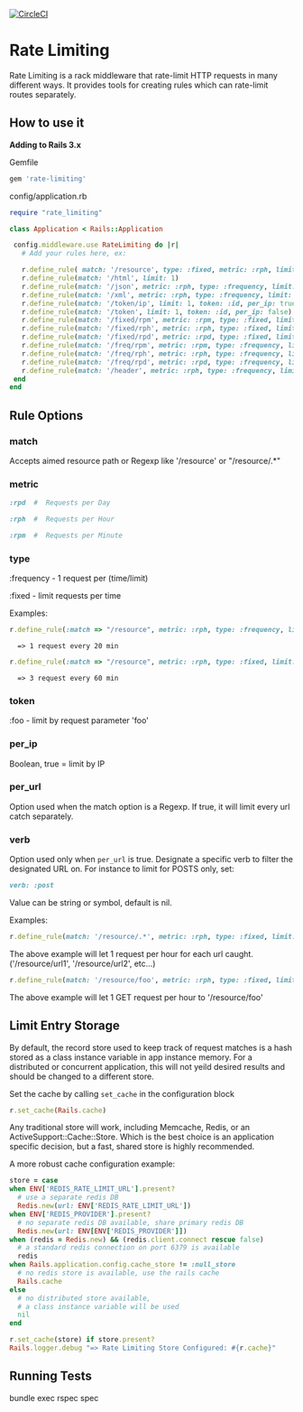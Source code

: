 [![CircleCI](https://circleci.com/gh/wearemolecule/rate-limiting.svg?style=svg)](https://circleci.com/gh/wearemolecule/rate-limiting)

Rate Limiting
===============

Rate Limiting is a rack middleware that rate-limit HTTP requests in many different ways.
It provides tools for creating rules which can rate-limit routes separately.



How to use it
----------------

**Adding to Rails 3.x**

Gemfile

```ruby
gem 'rate-limiting'
```

config/application.rb

```ruby
require "rate_limiting"

class Application < Rails::Application

 config.middleware.use RateLimiting do |r|
   # Add your rules here, ex:

   r.define_rule( match: '/resource', type: :fixed, metric: :rph, limit: 300 )
   r.define_rule(match: '/html', limit: 1)
   r.define_rule(match: '/json', metric: :rph, type: :frequency, limit: 60)
   r.define_rule(match: '/xml', metric: :rph, type: :frequency, limit: 60)
   r.define_rule(match: '/token/ip', limit: 1, token: :id, per_ip: true)
   r.define_rule(match: '/token', limit: 1, token: :id, per_ip: false)
   r.define_rule(match: '/fixed/rpm', metric: :rpm, type: :fixed, limit: 1)
   r.define_rule(match: '/fixed/rph', metric: :rph, type: :fixed, limit: 1)
   r.define_rule(match: '/fixed/rpd', metric: :rpd, type: :fixed, limit: 1)
   r.define_rule(match: '/freq/rpm', metric: :rpm, type: :frequency, limit: 1)
   r.define_rule(match: '/freq/rph', metric: :rph, type: :frequency, limit: 60)
   r.define_rule(match: '/freq/rpd', metric: :rpd, type: :frequency, limit: 1440)
   r.define_rule(match: '/header', metric: :rph, type: :frequency, limit: 60)
 end
end
```


Rule Options
----------------

### match

Accepts aimed resource path or Regexp like '/resource' or "/resource/.*"

### metric

```ruby
:rpd  #  Requests per Day

:rph  #  Requests per Hour

:rpm  #  Requests per Minute
```

### type

:frequency  -  1 request per (time/limit)

:fixed - limit requests per time

Examples:

```ruby
r.define_rule(:match => "/resource", metric: :rph, type: :frequency, limit: 3)
```

      => 1 request every 20 min

```ruby
r.define_rule(:match => "/resource", metric: :rph, type: :fixed, limit: 3)
```
      => 3 request every 60 min


### token

:foo - limit by request parameter 'foo'

### per_ip

Boolean, true = limit by IP

### per_url

Option used when the match option is a Regexp.
If true, it will limit every url catch separately.

### verb

Option used only when `per_url` is true. Designate a specific verb to filter 
the designated URL on. For instance to limit for POSTS only, set:

```ruby
verb: :post
```

Value can be string or symbol, default is nil.

Examples:

```ruby
r.define_rule(match: '/resource/.*', metric: :rph, type: :fixed, limit: 1, :per_url => true)
```

The above example will let 1 request per hour for each url caught. ('/resource/url1', '/resource/url2', etc...)

```ruby
r.define_rule(match: '/resource/foo', metric: :rph, type: :fixed, limit: 1, per_url: true, verb: :get)
```

The above example will let 1 GET request per hour to '/resource/foo'

Limit Entry Storage
----------------
By default, the record store used to keep track of request matches is a hash stored as a class instance variable in app instance memory. For a distributed or concurrent application, this will not yeild desired results and should be changed to a different store.

Set the cache by calling `set_cache` in the configuration block
```ruby
r.set_cache(Rails.cache)
```

Any traditional store will work, including Memcache, Redis, or an ActiveSupport::Cache::Store. Which is the best choice is an application specific decision, but a fast, shared store is highly recommended.

A more robust cache configuration example:
```ruby
store = case
when ENV['REDIS_RATE_LIMIT_URL'].present?
  # use a separate redis DB
  Redis.new(url: ENV['REDIS_RATE_LIMIT_URL'])
when ENV['REDIS_PROVIDER'].present?
  # no separate redis DB available, share primary redis DB
  Redis.new(url: ENV[ENV['REDIS_PROVIDER']])
when (redis = Redis.new) && (redis.client.connect rescue false)
  # a standard redis connection on port 6379 is available
  redis
when Rails.application.config.cache_store != :null_store
  # no redis store is available, use the rails cache
  Rails.cache
else
  # no distributed store available,
  # a class instance variable will be used
  nil
end

r.set_cache(store) if store.present?
Rails.logger.debug "=> Rate Limiting Store Configured: #{r.cache}"
```

Running Tests
----------------

bundle exec rspec spec
